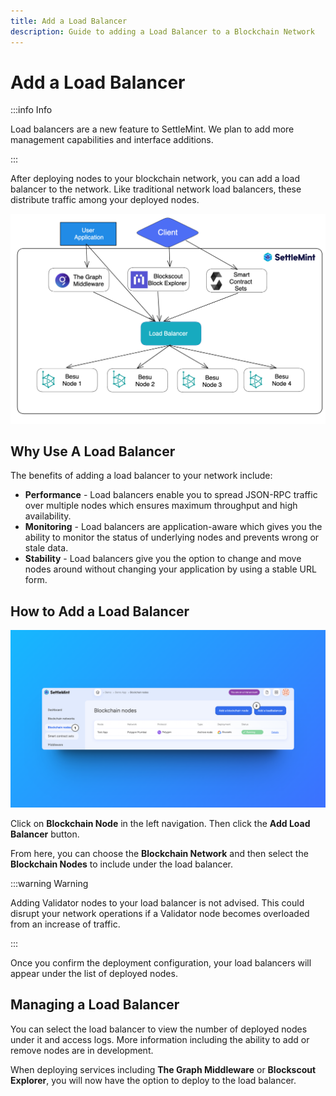 ```yaml
---
title: Add a Load Balancer
description: Guide to adding a Load Balancer to a Blockchain Network
---
```


# Add a Load Balancer

:::info Info

Load balancers are a new feature to SettleMint. We plan to add more management capabilities and interface additions.

:::

After deploying nodes to your blockchain network, you can add a load balancer to the network.
Like traditional network load balancers, these distribute traffic among your deployed nodes.

![LoadBalancer](../../static/img/using-the-platform/loadbalancer.png)

## Why Use A Load Balancer

The benefits of adding a load balancer to your network include:

- **Performance** - Load balancers enable you to spread JSON-RPC traffic over multiple nodes which ensures maximum throughput and high availability.
- **Monitoring** - Load balancers are application-aware which gives you the ability to monitor the status of underlying nodes and prevents wrong or stale data.
- **Stability** - Load balancers give you the option to change and move nodes around without changing your application by using a stable URL form.

## How to Add a Load Balancer

![Add Load Balancer](../../static/img/about-settlemint/add-load.png)

Click on **Blockchain Node** in the left navigation. Then click the **Add Load Balancer** button.

From here, you can choose the **Blockchain Network** and then select the **Blockchain Nodes** to include under the load balancer.

:::warning Warning

Adding Validator nodes to your load balancer is not advised. This could disrupt your network operations if a Validator node becomes overloaded from an increase of traffic.

:::

Once you confirm the deployment configuration, your load balancers will appear under the list of deployed nodes.

## Managing a Load Balancer

You can select the load balancer to view the number of deployed nodes under it and access logs. More information including the ability to add or remove nodes are in development.

When deploying services including **The Graph Middleware** or **Blockscout Explorer**, you will now have the option to deploy to the load balancer.
